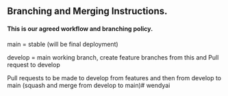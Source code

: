 ## Branching and Merging Instructions.

#### This is our agreed workflow and branching policy.

main = stable (will be final deployment)

develop = main working branch, create feature branches from this and Pull request to develop

Pull requests to be made to develop from features and then from develop to main (squash and merge from develop to main)# wendyai

